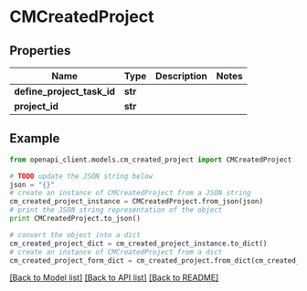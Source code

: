 # CMCreatedProject


## Properties
Name | Type | Description | Notes
------------ | ------------- | ------------- | -------------
**define_project_task_id** | **str** |  | 
**project_id** | **str** |  | 

## Example

```python
from openapi_client.models.cm_created_project import CMCreatedProject

# TODO update the JSON string below
json = "{}"
# create an instance of CMCreatedProject from a JSON string
cm_created_project_instance = CMCreatedProject.from_json(json)
# print the JSON string representation of the object
print CMCreatedProject.to_json()

# convert the object into a dict
cm_created_project_dict = cm_created_project_instance.to_dict()
# create an instance of CMCreatedProject from a dict
cm_created_project_form_dict = cm_created_project.from_dict(cm_created_project_dict)
```
[[Back to Model list]](../README.md#documentation-for-models) [[Back to API list]](../README.md#documentation-for-api-endpoints) [[Back to README]](../README.md)


